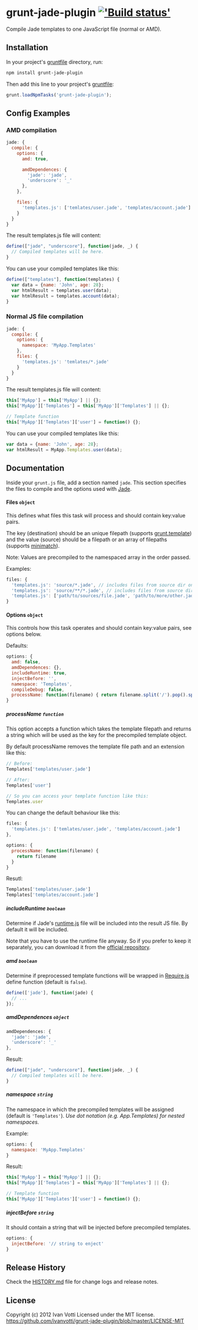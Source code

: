 # grunt-jade-plugin [!['Build status'][travis_image_url]][travis_page_url]

[travis_image_url]: https://secure.travis-ci.org/ivanvotti/grunt-jade-plugin.png?branch=master
[travis_page_url]: https://travis-ci.org/ivanvotti/grunt-jade-plugin

Compile Jade templates to one JavaScript file (normal or AMD).

## Installation

In your project's [gruntfile][getting_started] directory, run:

```bash
npm install grunt-jade-plugin
```

Then add this line to your project's [gruntfile][getting_started]:

```javascript
grunt.loadNpmTasks('grunt-jade-plugin');
```

## Config Examples

### AMD compilation

``` javascript
jade: {
  compile: {
    options: {
      amd: true,

      amdDependences: {
        'jade': 'jade',
        'underscore': '_'
      },
    },

    files: {
      'templates.js': ['temlates/user.jade', 'templates/account.jade']
    }
  }
}
```

The result templates.js file will content:
``` javascript
define(["jade", "underscore"], function(jade, _) {
  // Compiled templates will be here.
}
```

You can use your compiled templates like this:
``` javascript
define(["templates"], function(templates) {
  var data = {name: 'John', age: 28};
  var htmlResult = templates.user(data);
  var htmlResult = templates.account(data);
}
```

### Normal JS file compilation

``` javascript
jade: {
  compile: {
    options: {
      namespace: 'MyApp.Templates'
    },
    files: {
      'templates.js': 'temlates/*.jade'
    }
  }
}
```

The result templates.js file will content:
``` javascript
this['MyApp'] = this['MyApp'] || {};
this['MyApp']['Templates'] = this['MyApp']['Templates'] || {};

// Template function
this['MyApp']['Templates']['user'] = function() {};
```

You can use your compiled templates like this:
``` javascript
var data = {name: 'John', age: 28};
var htmlResult = MyApp.Templates.user(data);
```

## Documentation

Inside your `grunt.js` file, add a section named `jade`. This section specifies the files to compile and the options used with [Jade][].

#### Files ```object```

This defines what files this task will process and should contain key:value pairs.

The key (destination) should be an unique filepath (supports [grunt.template][]) and the value (source) should be a filepath or an array of filepaths (supports [minimatch][]).

Note: Values are precompiled to the namespaced array in the order passed.

Examples:
```javascript
files: {
  'templates.js': 'source/*.jade', // includes files from source dir only
  'templates.js': 'source/**/*.jade', // includes files from source dir and all its subdirs
  'templates.js': ['path/to/sources/file.jade', 'path/to/more/other.jade']
}
```

#### Options ```object```

This controls how this task operates and should contain key:value pairs, see options below.

Defaults:

```javascript
options: {
  amd: false,
  amdDependences: {},
  includeRuntime: true,
  injectBefore: '',
  namespace: 'Templates',
  compileDebug: false,
  processName: function(filename) { return filename.split('/').pop().split('.')[0]; }
}
```

##### processName ```function```

This option accepts a function which takes the template filepath and returns a string which will be used as the key for the precompiled template object.

By default processName removes the template file path and an extension like this:

``` javascript
// Before:
Templates['templates/user.jade']

// After:
Templates['user']

// So you can access your template function like this:
Templates.user
```

You can change the default behaviour like this:
``` javascript
files: {
  'templates.js': ['temlates/user.jade', 'templates/account.jade']
},

options: {
  processName: function(filename) {
    return filename
  }
}
```

Resutl:
``` javascript
Templates['templates/user.jade']
Templates['templates/account.jade']

```

##### includeRuntime ```boolean```

Determine if Jade's [runtime.js](https://github.com/visionmedia/jade/blob/master/runtime.js) file will be included into the result JS file. By default it will be included.

Note that you have to use the runtime file anyway. So if you prefer to keep it separately, you can download it from the [official repository](runtime.js).

##### amd ```boolean```

Determine if preprocessed template functions will be wrapped in [Require.js][] define function (default is `false`).

``` javascript
define(['jade'], function(jade) {
  // ...
});
```

##### amdDependences ```object```

``` javascript
amdDependences: {
  'jade': 'jade',
  'underscore': '_'
},
```

Result:
``` javascript
define(["jade", "underscore"], function(jade, _) {
  // Compiled templates will be here.
}
```

##### namespace ```string```

The namespace in which the precompiled templates will be assigned (default is `'Templates'`).  *Use dot notation (e.g. App.Templates) for nested namespaces.*

Example:
``` javascript
options: {
  namespace: 'MyApp.Templates'
}
```

Result:
``` javascript
this['MyApp'] = this['MyApp'] || {};
this['MyApp']['Templates'] = this['MyApp']['Templates'] || {};

// Template function
this['MyApp']['Templates']['user'] = function() {};
```

##### injectBefore ```string```

It should contain a string that will be injected before precompiled templates.

``` javascript
options: {
  injectBefore: '// string to enject'
}
```

## Release History
Check the [HISTORY.md][] file for change logs and release notes.

## License
Copyright (c) 2012 Ivan Votti
Licensed under the MIT license.
<https://github.com/ivanvotti/grunt-jade-plugin/blob/master/LICENSE-MIT>

[history.md]: https://github.com/ivanvotti/grunt-jade-plugin/blob/master/HISTORY.md
[grunt]: https://github.com/gruntjs/grunt
[getting_started]: https://github.com/gruntjs/grunt/blob/master/docs/getting_started.md
[grunt.template]: https://github.com/gruntjs/grunt/blob/master/docs/api_template.md
[minimatch]: https://github.com/isaacs/minimatch
[require.js]: http://requirejs.org
[jade]: http://jade-lang.com
